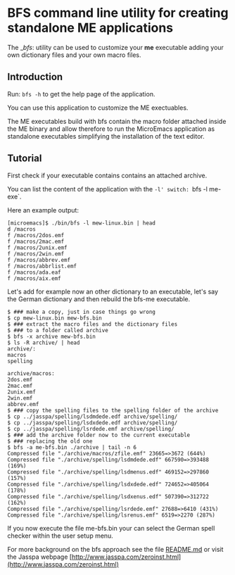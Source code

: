 # BFS command line utility for creating standalone ME applications

The __bfs_: utility can be used to customize  your __me__  executable  adding your own
dictionary files and your own macro files.

## Introduction

Run: `bfs -h` to get the help page of the application.

You can use this application to customize the ME exectuables.

The ME executables build with bfs contain the macro folder attached inside the
ME binary and allow therefore to run the MicroEmacs  application as standalone
executables simplifying the installation of the text editor.


## Tutorial

First check if your executable contains contains an attached archive.

You can list the content of the application with the `-l' switch: `bfs -l me-exe`.

Here an example output:

```
[microemacs]$ ./bin/bfs -l mew-linux.bin | head
d /macros
f /macros/2dos.emf
f /macros/2mac.emf
f /macros/2unix.emf
f /macros/2win.emf
f /macros/abbrev.emf
f /macros/abbrlist.emf
f /macros/ada.eaf
f /macros/aix.emf
```

Let's add for example now an other dictionary to an executable,  let's say the
German dictionary and then rebuild the bfs-me executable.

```
$ ### make a copy, just in case things go wrong
$ cp mew-linux.bin mew-bfs.bin
$ ### extract the macro files and the dictionary files
$ ### to a folder called archive
$ bfs -x archive mew-bfs.bin
$ ls -R archive/ | head
archive/:
macros
spelling

archive/macros:
2dos.emf
2mac.emf
2unix.emf
2win.emf
abbrev.emf
$ ### copy the spelling files to the spelling folder of the archive
$ cp ../jasspa/spelling/lsdmdede.edf archive/spelling/
$ cp ../jasspa/spelling/lsdxdede.edf archive/spelling/
$ cp ../jasspa/spelling/lsrdede.emf archive/spelling/
$ ### add the archive folder now to the current executable
$ ### replacing the old one
$ bfs -a me-bfs.bin ./archive | tail -n 6
Compressed file "./archive/macros/zfile.emf" 23665=>3672 (644%)
Compressed file "./archive/spelling/lsdmdede.edf" 667590=>393488 (169%)
Compressed file "./archive/spelling/lsdmenus.edf" 469152=>297860 (157%)
Compressed file "./archive/spelling/lsdxdede.edf" 724652=>405064 (178%)
Compressed file "./archive/spelling/lsdxenus.edf" 507390=>312722 (162%)
Compressed file "./archive/spelling/lsrdede.emf" 27688=>6410 (431%)
Compressed file "./archive/spelling/lsrenus.emf" 6519=>2270 (287%)
```

If you now  execute  the file  me-bfs.bin  your can  select  the German  spell
checker within the user setup menu.

For more background on the bfs approach see the file [README.md](README.md) or visit the Jasspa webpage [http://www.jasspa.com/zeroinst.html](http://www.jasspa.com/zeroinst.html)
